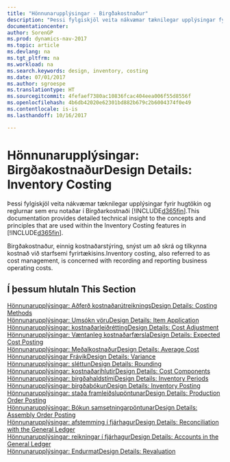 ```yaml
---
title: "Hönnunarupplýsingar - Birgðakostnaður"
description: "Þessi fylgiskjöl veita nákvæmar tæknilegar upplýsingar fyrir hugtökin og reglurnar sem eru notaðar í Birgðarkostnaði [!INCLUDE[d365fin](includes/d365fin_md.md)]."
documentationcenter: 
author: SorenGP
ms.prod: dynamics-nav-2017
ms.topic: article
ms.devlang: na
ms.tgt_pltfrm: na
ms.workload: na
ms.search.keywords: design, inventory, costing
ms.date: 07/01/2017
ms.author: sgroespe
ms.translationtype: HT
ms.sourcegitcommit: 4fefaef7380ac10836fcac404eea006f55d8556f
ms.openlocfilehash: 4b6db42020e62301bd882b679c2b6004374f0e49
ms.contentlocale: is-is
ms.lasthandoff: 10/16/2017

---
```

# <a name="design-details-inventory-costing"></a><span data-ttu-id="d6b0e-103">Hönnunarupplýsingar: Birgðakostnaður</span><span class="sxs-lookup"><span data-stu-id="d6b0e-103">Design Details: Inventory Costing</span></span>
<span data-ttu-id="d6b0e-104">Þessi fylgiskjöl veita nákvæmar tæknilegar upplýsingar fyrir hugtökin og reglurnar sem eru notaðar í Birgðarkostnaði [!INCLUDE[d365fin](includes/d365fin_md.md)].</span><span class="sxs-lookup"><span data-stu-id="d6b0e-104">This documentation provides detailed technical insight to the concepts and principles that are used within the Inventory Costing features in [!INCLUDE[d365fin](includes/d365fin_md.md)].</span></span>  

<span data-ttu-id="d6b0e-105">Birgðakostnaður, einnig kostnaðarstýring, snýst um að skrá og tilkynna kostnað við starfsemi fyrirtækisins.</span><span class="sxs-lookup"><span data-stu-id="d6b0e-105">Inventory costing, also referred to as cost management, is concerned with recording and reporting business operating costs.</span></span>  

## <a name="in-this-section"></a><span data-ttu-id="d6b0e-106">Í þessum hluta</span><span class="sxs-lookup"><span data-stu-id="d6b0e-106">In This Section</span></span>  
[<span data-ttu-id="d6b0e-107">Hönnunarupplýsingar: Aðferð kostnaðarútreiknings</span><span class="sxs-lookup"><span data-stu-id="d6b0e-107">Design Details: Costing Methods</span></span>](design-details-costing-methods.md)  
[<span data-ttu-id="d6b0e-108">Hönnunarupplýsingar: Umsókn vöru</span><span class="sxs-lookup"><span data-stu-id="d6b0e-108">Design Details: Item Application</span></span>](design-details-item-application.md)  
[<span data-ttu-id="d6b0e-109">Hönnunarupplýsingar: kostnaðarleiðrétting</span><span class="sxs-lookup"><span data-stu-id="d6b0e-109">Design Details: Cost Adjustment</span></span>](design-details-cost-adjustment.md)  
[<span data-ttu-id="d6b0e-110">Hönnunarupplýsingar: Væntanleg kostnaðarfærsla</span><span class="sxs-lookup"><span data-stu-id="d6b0e-110">Design Details: Expected Cost Posting</span></span>](design-details-expected-cost-posting.md)  
[<span data-ttu-id="d6b0e-111">Hönnunarupplýsingar: Meðalkostnaður</span><span class="sxs-lookup"><span data-stu-id="d6b0e-111">Design Details: Average Cost</span></span>](design-details-average-cost.md)  
[<span data-ttu-id="d6b0e-112">Hönnunarupplýsingar Frávik</span><span class="sxs-lookup"><span data-stu-id="d6b0e-112">Design Details: Variance</span></span>](design-details-variance.md)  
[<span data-ttu-id="d6b0e-113">Hönnunarupplýsingar: sléttun</span><span class="sxs-lookup"><span data-stu-id="d6b0e-113">Design Details: Rounding</span></span>](design-details-rounding.md)  
[<span data-ttu-id="d6b0e-114">Hönnunarupplýsingar: kostnaðaríhlutir</span><span class="sxs-lookup"><span data-stu-id="d6b0e-114">Design Details: Cost Components</span></span>](design-details-cost-components.md)  
[<span data-ttu-id="d6b0e-115">Hönnunarupplýsingar: birgðahaldstími</span><span class="sxs-lookup"><span data-stu-id="d6b0e-115">Design Details: Inventory Periods</span></span>](design-details-inventory-periods.md)  
[<span data-ttu-id="d6b0e-116">Hönnunarupplýsingar: birgðabókun</span><span class="sxs-lookup"><span data-stu-id="d6b0e-116">Design Details: Inventory Posting</span></span>](design-details-inventory-posting.md)  
[<span data-ttu-id="d6b0e-117">Hönnunarupplýsingar: staða framleiðslupöntunar</span><span class="sxs-lookup"><span data-stu-id="d6b0e-117">Design Details: Production Order Posting</span></span>](design-details-production-order-posting.md)  
[<span data-ttu-id="d6b0e-118">Hönnunarupplýsingar: Bókun samsetningarpöntunar</span><span class="sxs-lookup"><span data-stu-id="d6b0e-118">Design Details: Assembly Order Posting</span></span>](design-details-assembly-order-posting.md)  
[<span data-ttu-id="d6b0e-119">Hönnunarupplýsingar: afstemming í fjárhagur</span><span class="sxs-lookup"><span data-stu-id="d6b0e-119">Design Details: Reconciliation with the General Ledger</span></span>](design-details-reconciliation-with-the-general-ledger.md)  
[<span data-ttu-id="d6b0e-120">Hönnunarupplýsingar: reikningar í fjárhagur</span><span class="sxs-lookup"><span data-stu-id="d6b0e-120">Design Details: Accounts in the General Ledger</span></span>](design-details-accounts-in-the-general-ledger.md)  
[<span data-ttu-id="d6b0e-121">Hönnunarupplýsingar: Endurmat</span><span class="sxs-lookup"><span data-stu-id="d6b0e-121">Design Details: Revaluation</span></span>](design-details-revaluation.md)

